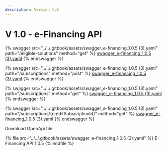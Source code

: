 ```yaml
---
description: Version 1.0
---
```


# V 1.0 - e-Financing API

{% swagger src="../../.gitbook/assets/swagger_e-financing_1.0.5 (3).yaml" path="/eligible-solutions" method="get" %}
[swagger_e-financing_1.0.5 (3).yaml](<../../.gitbook/assets/swagger_e-financing_1.0.5 (3).yaml>)
{% endswagger %}

{% swagger src="../../.gitbook/assets/swagger_e-financing_1.0.5 (3).yaml" path="/subscriptions" method="post" %}
[swagger_e-financing_1.0.5 (3).yaml](<../../.gitbook/assets/swagger_e-financing_1.0.5 (3).yaml>)
{% endswagger %}

{% swagger src="../../.gitbook/assets/swagger_e-financing_1.0.5 (3).yaml" path="/subscriptions" method="get" %}
[swagger_e-financing_1.0.5 (3).yaml](<../../.gitbook/assets/swagger_e-financing_1.0.5 (3).yaml>)
{% endswagger %}

{% swagger src="../../.gitbook/assets/swagger_e-financing_1.0.5 (3).yaml" path="/subscriptions/{creditSubscriptionId}" method="get" %}
[swagger_e-financing_1.0.5 (3).yaml](<../../.gitbook/assets/swagger_e-financing_1.0.5 (3).yaml>)
{% endswagger %}

Download OpenApi file:

{% file src="../../.gitbook/assets/swagger_e-financing_1.0.5 (3).yaml" %}
E-Financing API 1.0.5
{% endfile %}
